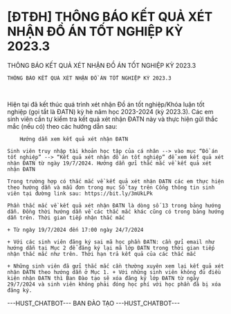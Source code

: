 # [ĐTĐH] THÔNG BÁO KẾT QUẢ XÉT NHẬN ĐỒ ÁN TỐT NGHIỆP KỲ 2023.3

THÔNG BÁO KẾT QUẢ XÉT NHẬN ĐỒ ÁN TỐT NGHIỆP KỲ 2023.3
        
	THÔNG BÁO KẾT QUẢ XÉT NHẬN ĐỒ ÁN TỐT NGHIỆP KỲ 2023.3
 

Hiện tại đã kết thúc quá trình xét nhận Đồ án tốt nghiệp/Khóa luận tốt nghiệp (gọi tắt là ĐATN) kỳ hè năm học 2023-2024 (kỳ 2023.3). Các em sinh viên cần tự kiểm tra kết quả xét nhận ĐATN này và thực hiện gửi thắc mắc (nếu có) theo các hướng dẫn sau:

	
		Hướng dẫn xem kết quả xét nhận ĐATN

	Sinh viên truy nhập tài khoản học tập của cá nhân --> vào mục “Đồ án tốt nghiệp” --> “Kết quả xét nhận đồ án tốt nghiệp” để xem kết quả xét nhận ĐATN từ ngày 19/7/2024. Hướng dẫn gửi thắc mắc về kết quả xét nhận ĐATN

	Trong trường hợp có thắc mắc về kết quả xét nhận ĐATN các em thực hiện theo hướng dẫn và mẫu đơn trong mục Sổ tay trên Cổng thông tin sinh viên tại đường link sau: https://bit.ly/3mUkLPk

	Phần thắc mắc về kết quả xét nhận ĐATN là dòng số 13 trong bảng hướng dẫn. Đồng thời hướng dẫn về các thắc mắc khác cũng có trong bảng hướng dẫn trên. Thời gian tiếp nhận thắc mắc

	+ Từ ngày 19/7/2024 đến 17:00 ngày 24/7/2024

	+ Với các sinh viên đăng ký sai mã học phần ĐATN: cần gửi email như hướng dẫn tại Mục 2 để đăng ký lại mã lớp ĐATN trong thời gian tiếp nhận thắc mắc như trên. Thời hạn trả kết quả của các thắc mắc

	+ Những sinh viên đã gửi thắc mắc cần thường xuyên xem lại kết quả xét nhận ĐATN theo hướng dẫn ở Mục 1. + Với những sinh viên không đủ điều kiện nhận ĐATN thì Ban Đào tạo sẽ xóa đăng ký lớp ĐATN từ ngày 29/7/2024 và sinh viên không phải đóng học phí với học phần đã bị xóa đăng ký. 
 ---HUST_CHATBOT---
BAN ĐÀO TẠO 
 ---HUST_CHATBOT---